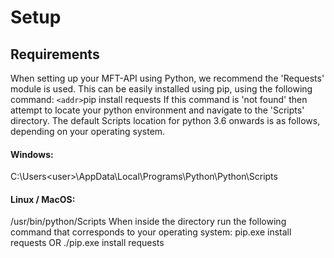 # Setup
## Requirements
When setting up your MFT-API using Python, we recommend the 'Requests' module is used.
This can be easily installed using pip, using the following command:
`<addr>`pip install requests
If this command is 'not found' then attempt to locate your python environment and navigate to the 'Scripts' directory. The default Scripts location for python 3.6 onwards is as follows, depending on your operating system.
#### Windows:
C:\Users\<user>\AppData\Local\Programs\Python\Python<version>\Scripts
#### Linux / MacOS:
/usr/bin/python/Scripts
When inside the directory run the following command that corresponds to your operating system:
pip.exe install requests
OR
./pip.exe install requests
